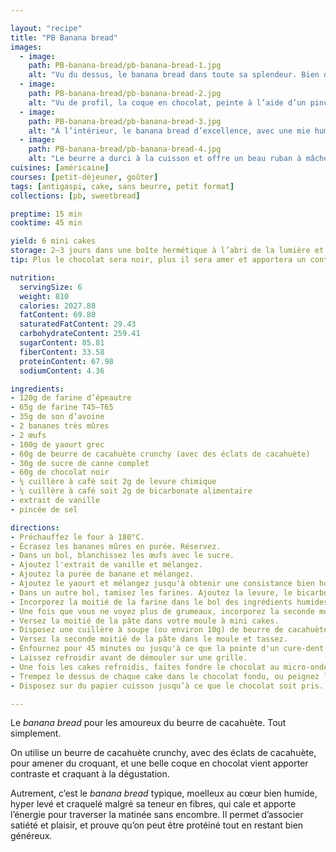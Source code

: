 ```yaml
---

layout: "recipe"
title: "PB Banana bread"
images:
  - image:
    path: PB-banana-bread/pb-banana-bread-1.jpg
    alt: "Vu du dessus, le banana bread dans toute sa splendeur. Bien doré, texturé à l’aide du son d’avoine, et craquelé après avoir bien levé à la cuisson."
  - image:
    path: PB-banana-bread/pb-banana-bread-2.jpg
    alt: "Vu de profil, la coque en chocolat, peinte à l’aide d’un pinceau. Cela donne des lignes en relief."
  - image:
    path: PB-banana-bread/pb-banana-bread-3.jpg
    alt: "À l’intérieur, le banana bread d’excellence, avec une mie humide et moelleuse, enrichie de beurre de cacahuète."
  - image:
    path: PB-banana-bread/pb-banana-bread-4.jpg
    alt: "Le beurre a durci à la cuisson et offre un beau ruban à mâcher, surtout qu’il dévoile le croquant des éclats de cacahuète."
cuisines: [américaine]
courses: [petit-déjeuner, goûter]
tags: [antigaspi, cake, sans beurre, petit format]
collections: [pb, sweetbread]

preptime: 15 min
cooktime: 45 min

yield: 6 mini cakes
storage: 2–3 jours dans une boîte hermétique à l’abri de la lumière et de la chaleur. 5 jours au frigo. 2 mois au congélateur.
tip: Plus le chocolat sera noir, plus il sera amer et apportera un contraste saisissant. À vous de décider ce qui vous paraît le plus équilibré en terme de sucré néanmoins.

nutrition:
  servingSize: 6
  weight: 810
  calories: 2027.88
  fatContent: 69.80
  saturatedFatContent: 29.43
  carbohydrateContent: 259.41
  sugarContent: 85.81
  fiberContent: 33.58
  proteinContent: 67.98
  sodiumContent: 4.36

ingredients:
- 120g de farine d’épeautre
- 65g de farine T45–T65
- 35g de son d’avoine
- 2 bananes très mûres
- 2 œufs
- 100g de yaourt grec
- 60g de beurre de cacahuète crunchy (avec des éclats de cacahuète)
- 30g de sucre de canne complet
- 60g de chocolat noir
- ¼ cuillère à café soit 2g de levure chimique
- ¼ cuillère à café soit 2g de bicarbonate alimentaire
- extrait de vanille
- pincée de sel

directions:
- Préchauffez le four à 180°C.
- Écrasez les bananes mûres en purée. Réservez.
- Dans un bol, blanchissez les œufs avec le sucre.
- Ajoutez l'extrait de vanille et mélangez. 
- Ajoutez la purée de banane et mélangez.
- Ajoutez le yaourt et mélangez jusqu'à obtenir une consistance bien homogène.
- Dans un autre bol, tamisez les farines. Ajoutez la levure, le bicarbonate et le sel. Mélangez. 
- Incorporez la moitié de la farine dans le bol des ingrédients humides à la maryse. 
- Une fois que vous ne voyez plus de grumeaux, incorporez la seconde moitié. Réservez.
- Versez la moitié de la pâte dans votre moule à mini cakes.
- Disposez une cuillère à soupe (ou environ 10g) de beurre de cacahuète au centre de la pâte.
- Versez la seconde moitié de la pâte dans le moule et tassez.
- Enfournez pour 45 minutes ou jusqu'à ce que la pointe d'un cure-dent ressorte sèche. 
- Laissez refroidir avant de démouler sur une grille.
- Une fois les cakes refroidis, faites fondre le chocolat au micro-ondes ou bain marie.
- Trempez le dessus de chaque cake dans le chocolat fondu, ou peignez la base à l’aide d’un pinceau de cuisine.
- Disposez sur du papier cuisson jusqu’à ce que le chocolat soit pris.

---
```


Le <i lang="en">banana bread</i> pour les amoureux du beurre de cacahuète. Tout simplement. 

On utilise un beurre de cacahuète crunchy, avec des éclats de cacahuète, pour amener du croquant, et une belle coque en chocolat vient apporter contraste et craquant à la dégustation. 

Autrement, c’est le <i lang="en">banana bread</i> typique, moelleux au cœur bien humide, hyper levé et craquelé malgré sa teneur en fibres, qui cale et apporte l’énergie pour traverser la matinée sans encombre. Il permet d’associer satiété et plaisir, et prouve qu’on peut être protéiné tout en restant bien généreux. 